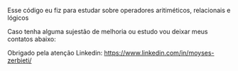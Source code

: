 Esse código eu fiz para estudar sobre operadores aritiméticos, relacionais e lógicos  

Caso tenha alguma sujestão de melhoria ou estudo vou deixar meus contatos abaixo: 

Obrigado pela atenção 
Linkedin: https://www.linkedin.com/in/moyses-zerbieti/
